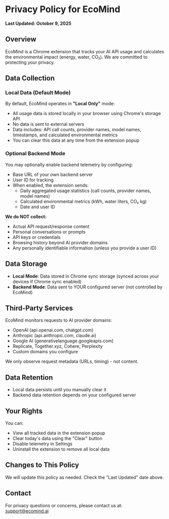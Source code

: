 # Privacy Policy for EcoMind

**Last Updated: October 9, 2025**

## Overview

EcoMind is a Chrome extension that tracks your AI API usage and calculates the environmental impact (energy, water, CO₂). We are committed to protecting your privacy.

## Data Collection

### Local Data (Default Mode)
By default, EcoMind operates in **"Local Only"** mode:
- All usage data is stored locally in your browser using Chrome's storage API
- No data is sent to external servers
- Data includes: API call counts, provider names, model names, timestamps, and calculated environmental metrics
- You can clear this data at any time from the extension popup

### Optional Backend Mode
You may optionally enable backend telemetry by configuring:
- Base URL of your own backend server
- User ID for tracking
- When enabled, the extension sends:
  - Daily aggregated usage statistics (call counts, provider names, model names)
  - Calculated environmental metrics (kWh, water liters, CO₂ kg)
  - Date and user ID

**We do NOT collect:**
- Actual API request/response content
- Personal conversations or prompts
- API keys or credentials
- Browsing history beyond AI provider domains
- Any personally identifiable information (unless you provide a user ID)

## Data Storage

- **Local Mode**: Data stored in Chrome sync storage (synced across your devices if Chrome sync enabled)
- **Backend Mode**: Data sent to YOUR configured server (not controlled by EcoMind)

## Third-Party Services

EcoMind monitors requests to AI provider domains:
- OpenAI (api.openai.com, chatgpt.com)
- Anthropic (api.anthropic.com, claude.ai)
- Google AI (generativelanguage.googleapis.com)
- Replicate, Together.xyz, Cohere, Perplexity
- Custom domains you configure

We only observe request metadata (URLs, timing) - not content.

## Data Retention

- Local data persists until you manually clear it
- Backend data retention depends on your configured server

## Your Rights

You can:
- View all tracked data in the extension popup
- Clear today's data using the "Clear" button
- Disable telemetry in Settings
- Uninstall the extension to remove all local data

## Changes to This Policy

We will update this policy as needed. Check the "Last Updated" date above.

## Contact

For privacy questions or concerns, please contact us at:
support@ecomind.ai

